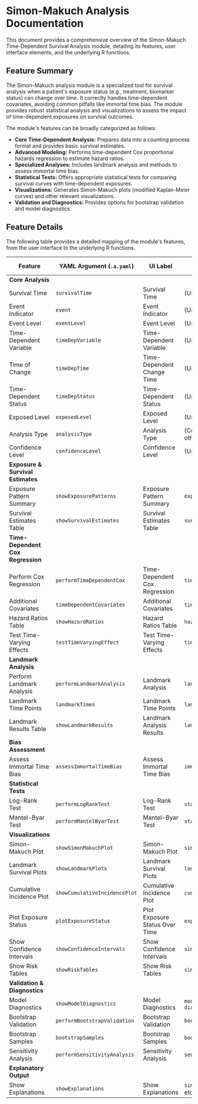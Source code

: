# Simon-Makuch Analysis Documentation

This document provides a comprehensive overview of the Simon-Makuch Time-Dependent Survival Analysis module, detailing its features, user interface elements, and the underlying R functions.

## Feature Summary

The Simon-Makuch analysis module is a specialized tool for survival analysis when a patient's exposure status (e.g., treatment, biomarker status) can change over time. It correctly handles time-dependent covariates, avoiding common pitfalls like immortal time bias. The module provides robust statistical analysis and visualizations to assess the impact of time-dependent exposures on survival outcomes.

The module's features can be broadly categorized as follows:

*   **Core Time-Dependent Analysis:** Prepares data into a counting process format and provides basic survival estimates.
*   **Advanced Modeling:** Performs time-dependent Cox proportional hazards regression to estimate hazard ratios.
*   **Specialized Analyses:** Includes landmark analysis and methods to assess immortal time bias.
*   **Statistical Tests:** Offers appropriate statistical tests for comparing survival curves with time-dependent exposures.
*   **Visualizations:** Generates Simon-Makuch plots (modified Kaplan-Meier curves) and other relevant visualizations.
*   **Validation and Diagnostics:** Provides options for bootstrap validation and model diagnostics.

## Feature Details

The following table provides a detailed mapping of the module's features, from the user interface to the underlying R functions.

| Feature                          | YAML Argument (`.a.yaml`)      | UI Label                               | Results Section (`.r.yaml`)         | R Function (`.b.R`)                  |
| -------------------------------- | ------------------------------ | -------------------------------------- | ----------------------------------- | ------------------------------------ |
| **Core Analysis**                |                                |                                        |                                     |                                      |
| Survival Time                    | `survivalTime`                 | Survival Time                          | (Used in all calculations)          | `.prepareTimeDepenentData`           |
| Event Indicator                  | `event`                        | Event Indicator                        | (Used in all calculations)          | `.prepareTimeDepenentData`           |
| Event Level                      | `eventLevel`                   | Event Level                            | (Used in all calculations)          | `.prepareTimeDepenentData`           |
| Time-Dependent Variable          | `timeDepVariable`              | Time-Dependent Variable                | (Used in all calculations)          | `.prepareTimeDepenentData`           |
| Time of Change                   | `timeDepTime`                  | Time-Dependent Change Time             | (Used in all calculations)          | `.prepareTimeDepenentData`           |
| Time-Dependent Status            | `timeDepStatus`                | Time-Dependent Status                  | (Used in all calculations)          | `.prepareTimeDepenentData`           |
| Exposed Level                    | `exposedLevel`                 | Exposed Level                          | (Used in all calculations)          | `.prepareTimeDepenentData`           |
| Analysis Type                    | `analysisType`                 | Analysis Type                          | (Controls visibility of other sections) | `.run`                               |
| Confidence Level                 | `confidenceLevel`              | Confidence Level                       | (Used in CI calculations)           | (Implicitly used by `survival` pkg)  |
| **Exposure & Survival Estimates** |                                |                                        |                                     |                                      |
| Exposure Pattern Summary         | `showExposurePatterns`         | Exposure Pattern Summary               | `exposurePatterns`                  | `.populateExposurePatterns`          |
| Survival Estimates Table         | `showSurvivalEstimates`        | Survival Estimates Table               | `survivalEstimates`                 | `.populateSurvivalEstimates`         |
| **Time-Dependent Cox Regression** |                                |                                        |                                     |                                      |
| Perform Cox Regression           | `performTimeDependentCox`      | Time-Dependent Cox Regression          | `timeDependentCox`                  | `.performTimeDependentCox`           |
| Additional Covariates            | `timeDependentCovariates`      | Additional Covariates                  | `timeDependentCox`                  | `.performTimeDependentCox`           |
| Hazard Ratios Table              | `showHazardRatios`             | Hazard Ratios Table                    | `hazardRatios`                      | `.populateHazardRatios`              |
| Test Time-Varying Effects        | `testTimeVaryingEffect`        | Test Time-Varying Effects              | `timeVaryingEffects`                | `.testTimeVaryingEffects`            |
| **Landmark Analysis**            |                                |                                        |                                     |                                      |
| Perform Landmark Analysis        | `performLandmarkAnalysis`      | Landmark Analysis                      | `landmarkResults`                   | `.performLandmarkAnalysis`           |
| Landmark Time Points             | `landmarkTimes`                | Landmark Time Points                   | `landmarkResults`                   | `.performLandmarkAnalysis`           |
| Landmark Results Table           | `showLandmarkResults`          | Landmark Analysis Results              | `landmarkResults`                   | `.performLandmarkAnalysis`           |
| **Bias Assessment**              |                                |                                        |                                     |                                      |
| Assess Immortal Time Bias        | `assessImmortalTimeBias`       | Assess Immortal Time Bias              | `immortalTimeBias`                  | `.assessImmortalTimeBias`            |
| **Statistical Tests**            |                                |                                        |                                     |                                      |
| Log-Rank Test                    | `performLogRankTest`           | Log-Rank Test                          | `statisticalTests`                  | `.performStatisticalTests`           |
| Mantel-Byar Test                 | `performMantelByarTest`        | Mantel-Byar Test                       | `statisticalTests`                  | `.performStatisticalTests`           |
| **Visualizations**               |                                |                                        |                                     |                                      |
| Simon-Makuch Plot                | `showSimonMakuchPlot`          | Simon-Makuch Plot                      | `simonMakuchPlot`                   | `.plotSimonMakuch`                   |
| Landmark Survival Plots          | `showLandmarkPlots`            | Landmark Survival Plots                | `landmarkPlots`                     | `.plotLandmarkAnalysis`              |
| Cumulative Incidence Plot        | `showCumulativeIncidencePlot`  | Cumulative Incidence Plot              | `cumulativeIncidencePlot`           | `.plotCumulativeIncidence`           |
| Plot Exposure Status             | `plotExposureStatus`           | Plot Exposure Status Over Time         | `exposureStatusPlot`                | `.plotExposureStatus`                |
| Show Confidence Intervals        | `showConfidenceIntervals`      | Show Confidence Intervals              | `simonMakuchPlot`                   | `.plotSimonMakuch`                   |
| Show Risk Tables                 | `showRiskTables`               | Show Risk Tables                       | `simonMakuchPlot`                   | `.plotSimonMakuch`                   |
| **Validation & Diagnostics**     |                                |                                        |                                     |                                      |
| Model Diagnostics                | `showModelDiagnostics`         | Model Diagnostics                      | `modelDiagnostics`, `diagnosticPlots` | `.performModelDiagnostics`, `.plotModelDiagnostics` |
| Bootstrap Validation             | `performBootstrapValidation`   | Bootstrap Validation                   | `bootstrapValidation`               | `.performBootstrapValidation`        |
| Bootstrap Samples                | `bootstrapSamples`             | Bootstrap Samples                      | `bootstrapValidation`               | `.performBootstrapValidation`        |
| Sensitivity Analysis             | `performSensitivityAnalysis`   | Sensitivity Analysis                   | `sensitivityAnalysis`               | `.performSensitivityAnalysis`        |
| **Explanatory Output**           |                                |                                        |                                     |                                      |
| Show Explanations                | `showExplanations`             | Show Explanations                      | `simonMakuchExplanation`, etc.      | `.populateExplanations`              |
